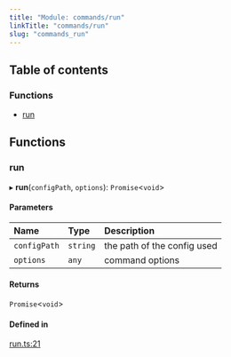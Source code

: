 ```yaml
---
title: "Module: commands/run"
linkTitle: "commands/run"
slug: "commands_run"
---
```


## Table of contents

### Functions

- [run](commands_run.md#run)

## Functions

### run

▸ **run**(`configPath`, `options`): `Promise`<`void`\>

#### Parameters

| Name | Type | Description |
| :------ | :------ | :------ |
| `configPath` | `string` | the path of the config used |
| `options` | `any` | command options |

#### Returns

`Promise`<`void`\>

#### Defined in

[run.ts:21](https://github.com/DooomiT/ros2-cli/blob/b82e984/src/commands/run.ts#L21)
